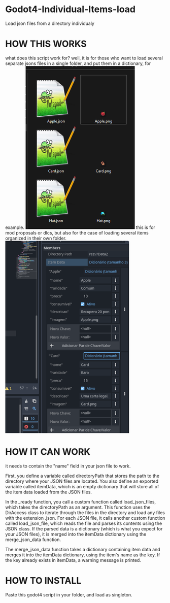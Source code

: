 # Godot4-Individual-Items-load
Load json files from a directory individualy 

# HOW THIS WORKS

what does this script work for? well, it is for those who want to load several separate jsons files in a single folder, and put them in a dictionary, for example.
![alt text](image%20(16).png)
this is for mod proposals or dlcs, but also for the case of loading several items organized in their own folder.
![alt text](./image%20(17).png)
# HOW IT CAN WORK

it needs to contain the "name" field in your json file to work.

First, you define a variable called directoryPath that stores the path to the directory where your JSON files are located. You also define an exported variable called itemData, which is an empty dictionary that will store all of the item data loaded from the JSON files.

In the _ready function, you call a custom function called load_json_files, which takes the directoryPath as an argument. This function uses the DirAccess class to iterate through the files in the directory and load any files with the extension .json. For each JSON file, it calls another custom function called load_json_file, which reads the file and parses its contents using the JSON class. If the parsed data is a dictionary (which is what you expect for your JSON files), it is merged into the itemData dictionary using the merge_json_data function.

The merge_json_data function takes a dictionary containing item data and merges it into the itemData dictionary, using the item's name as the key. If the key already exists in itemData, a warning message is printed.

# HOW TO INSTALL

Paste this godot4 script in your folder, and load as singleton.
